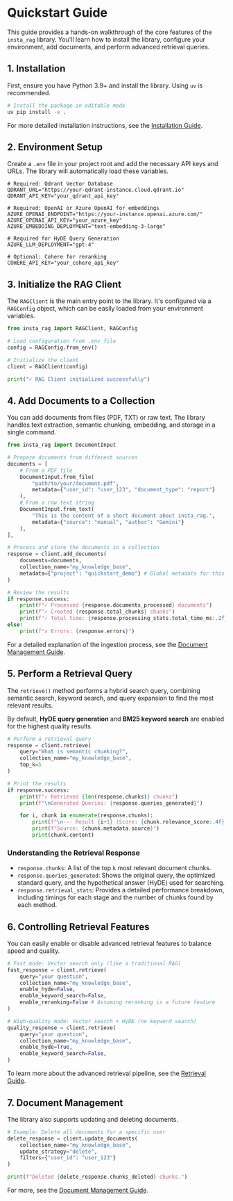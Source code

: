 # Quickstart Guide

This guide provides a hands-on walkthrough of the core features of the `insta_rag` library. You'll learn how to install the library, configure your environment, add documents, and perform advanced retrieval queries.

## 1. Installation

First, ensure you have Python 3.9+ and install the library. Using `uv` is recommended.

```bash
# Install the package in editable mode
uv pip install -e .
```

For more detailed installation instructions, see the [Installation Guide](./installation.md).

## 2. Environment Setup

Create a `.env` file in your project root and add the necessary API keys and URLs. The library will automatically load these variables.

```env
# Required: Qdrant Vector Database
QDRANT_URL="https://your-qdrant-instance.cloud.qdrant.io"
QDRANT_API_KEY="your_qdrant_api_key"

# Required: OpenAI or Azure OpenAI for embeddings
AZURE_OPENAI_ENDPOINT="https://your-instance.openai.azure.com/"
AZURE_OPENAI_API_KEY="your_azure_key"
AZURE_EMBEDDING_DEPLOYMENT="text-embedding-3-large"

# Required for HyDE Query Generation
AZURE_LLM_DEPLOYMENT="gpt-4"

# Optional: Cohere for reranking
COHERE_API_KEY="your_cohere_api_key"
```

## 3. Initialize the RAG Client

The `RAGClient` is the main entry point to the library. It's configured via a `RAGConfig` object, which can be easily loaded from your environment variables.

```python
from insta_rag import RAGClient, RAGConfig

# Load configuration from .env file
config = RAGConfig.from_env()

# Initialize the client
client = RAGClient(config)

print("✓ RAG Client initialized successfully")
```

## 4. Add Documents to a Collection

You can add documents from files (PDF, TXT) or raw text. The library handles text extraction, semantic chunking, embedding, and storage in a single command.

```python
from insta_rag import DocumentInput

# Prepare documents from different sources
documents = [
    # From a PDF file
    DocumentInput.from_file(
        "path/to/your/document.pdf",
        metadata={"user_id": "user_123", "document_type": "report"}
    ),
    # From a raw text string
    DocumentInput.from_text(
        "This is the content of a short document about insta_rag.",
        metadata={"source": "manual", "author": "Gemini"}
    ),
],

# Process and store the documents in a collection
response = client.add_documents(
    documents=documents,
    collection_name="my_knowledge_base",
    metadata={"project": "quickstart_demo"} # Global metadata for this batch
)

# Review the results
if response.success:
    print(f"✓ Processed {response.documents_processed} documents")
    print(f"✓ Created {response.total_chunks} chunks")
    print(f"✓ Total time: {response.processing_stats.total_time_ms:.2f}ms")
else:
    print(f"✗ Errors: {response.errors}")
```

For a detailed explanation of the ingestion process, see the [Document Management Guide](./guides/document-management.md).

## 5. Perform a Retrieval Query

The `retrieve()` method performs a hybrid search query, combining semantic search, keyword search, and query expansion to find the most relevant results.

By default, **HyDE query generation** and **BM25 keyword search** are enabled for the highest quality results.

```python
# Perform a retrieval query
response = client.retrieve(
    query="What is semantic chunking?",
    collection_name="my_knowledge_base",
    top_k=5
)

# Print the results
if response.success:
    print(f"✓ Retrieved {len(response.chunks)} chunks")
    print(f"\nGenerated Queries: {response.queries_generated}")

    for i, chunk in enumerate(response.chunks):
        print(f"\n--- Result {i+1} (Score: {chunk.relevance_score:.4f}) ---")
        print(f"Source: {chunk.metadata.source}")
        print(chunk.content)
```

### Understanding the Retrieval Response

*   `response.chunks`: A list of the top `k` most relevant document chunks.
*   `response.queries_generated`: Shows the original query, the optimized standard query, and the hypothetical answer (HyDE) used for searching.
*   `response.retrieval_stats`: Provides a detailed performance breakdown, including timings for each stage and the number of chunks found by each method.

## 6. Controlling Retrieval Features

You can easily enable or disable advanced retrieval features to balance speed and quality.

```python
# Fast mode: Vector search only (like a traditional RAG)
fast_response = client.retrieve(
    query="your question",
    collection_name="my_knowledge_base",
    enable_hyde=False,
    enable_keyword_search=False,
    enable_reranking=False # Assuming reranking is a future feature
)

# High-quality mode: Vector search + HyDE (no keyword search)
quality_response = client.retrieve(
    query="your question",
    collection_name="my_knowledge_base",
    enable_hyde=True,
    enable_keyword_search=False,
)
```

To learn more about the advanced retrieval pipeline, see the [Retrieval Guide](./guides/retrieval.md).

## 7. Document Management

The library also supports updating and deleting documents.

```python
# Example: Delete all documents for a specific user
delete_response = client.update_documents(
    collection_name="my_knowledge_base",
    update_strategy="delete",
    filters={"user_id": "user_123"}
)

print(f"Deleted {delete_response.chunks_deleted} chunks.")
```

For more, see the [Document Management Guide](./guides/document-management.md).
